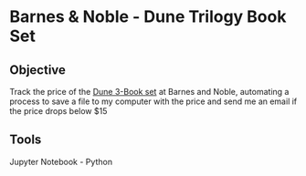 # Barnes & Noble - Dune Trilogy Book Set

## Objective
Track the price of the [Dune 3-Book set](https://www.barnesandnoble.com/w/frank-herberts-dune-saga-3-book-boxed-set-frank-herbert/1136810577?ean=9780593201893) at Barnes and Noble, automating a process to save a file to my computer with the price and send me an email if the price drops below $15

## Tools
Jupyter Notebook - Python
